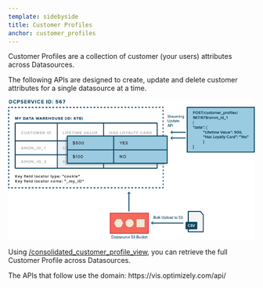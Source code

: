 ```yaml
---
template: sidebyside
title: Customer Profiles
anchor: customer_profiles
---
```


Customer Profiles are a collection of customer (your users) attributes across Datasources.

The following APIs are designed to create, update and delete customer attributes for a single datasource at a time.

<img src="/assets/img/dcp/customer_profiles.png">

Using [/consolidated_customer_profile_view](/rest/customer_profiles#consolidated-profile), you can retrieve the full Customer Profile across Datasources.

<div class="lego-attention lego-attention--warning push--bottom">
The APIs that follow use the domain: https://vis.optimizely.com/api/
</div>
